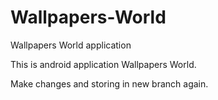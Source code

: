 # Wallpapers-World
Wallpapers World application

This is android application Wallpapers World.

Make changes and storing in new branch again.